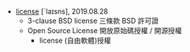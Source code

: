 - [license](https://tw.dictionary.search.yahoo.com/search?p=license) [ˋlaɪsns], 2019.08.28
  - 3-clause BSD license 三條款 BSD 許可證
  - Open Source License 開放原始碼授權 / 開源授權
    - license (自由軟體)授權
